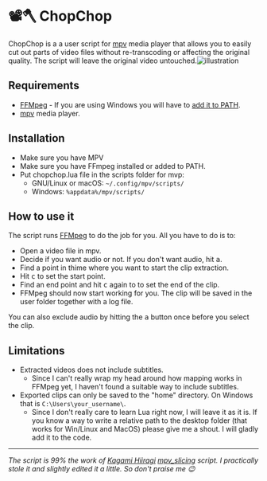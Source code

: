 # 📽🪓 ChopChop

ChopChop is a a user script for [mpv](https://github.com/mpv-player/mpv) media player that allows you to easily cut out parts of video files without re-transcoding or affecting the original quality. The script will leave the original video untouched.![illustration](https://i.imgur.com/2p5ndsA.png)

## Requirements

- [FFMpeg](https://ffmpeg.org/) - If you are using Windows you will have to [add it to PATH](https://scribbleghost.net/2020/07/05/add-environment-variables-in-windows-10/).
- [mpv](https://github.com/mpv-player/mpv) media player.

## Installation

- Make sure you have MPV
- Make sure you have FFmpeg installed or added to PATH.
- Put chopchop.lua file in the scripts folder for mvp:
  - GNU/Linux or macOS: `~/.config/mpv/scripts/`
  - Windows: `%appdata%/mpv/scripts/`

## How to use it

The script runs [FFMpeg](https://ffmpeg.org/) to do the job for you. All you have to do is to:
- Open a video file in mpv.
- Decide if you want audio or not. If you don't want audio, hit <kbd>a</kbd>.
- Find a point in thime where you want to start the clip extraction.
- Hit <kbd>c</kbd> to set the start point.
- Find an end point and hit <kbd>c</kbd> again to to set the end of the clip.
- FFMpeg should now start working for you. The clip will be saved in the user folder together with a log file.

You can also exclude audio by hitting the <kbd>a</kbd> button once before you select the clip.

## Limitations

- Extracted videos does not include subtitles.
  - Since I can't really wrap my head around how mapping works in FFMpeg yet, I haven't found a suitable way to include subtitles.
- Exported clips can only be saved to the "home" directory. On Windows that is `C:\Users\your_username\`.
  - Since I don't really care to learn Lua right now, I will leave it as it is. If you know a way to write a relative path to the desktop folder (that works for Win/Linux and MacOS) please give me a shout. I will gladly add it to the code.

___

*The script is 99% the work of [Kagami Hiiragi](https://github.com/Kagami) [mpv_slicing](https://github.com/Kagami/mpv_slicing) script. I practically stole it and slightly edited it a little. So don't praise me 😉*
